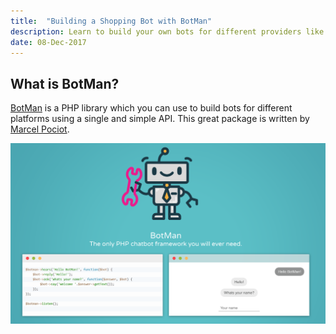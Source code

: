 ```yaml
---
title:  "Building a Shopping Bot with BotMan"
description: Learn to build your own bots for different providers like Messenger, Telegram and others in PHP with BotMan
date: 08-Dec-2017
---
```


## What is BotMan?
[BotMan][botman-website] is a PHP library which you can use to build bots for different platforms using a single and simple API. This great package is written by [Marcel Pociot](https://twitter.com/marcelpociot).

<div>
    <a href="/assets/images/botman/bg.png" class="image">
        <img src="/assets/images/botman/bg.png" alt="">
    </a>
</div>

[botman-website]: https://botman.io